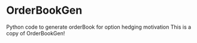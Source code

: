 # OrderBookGen
Python code to generate orderBook for option hedging motivation
This is a copy of OrderBookGen!
